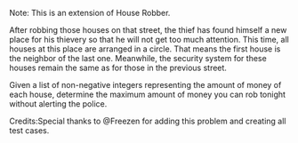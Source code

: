 Note: This is an extension of House Robber.

After robbing those houses on that street, the thief has found himself a new place for his thievery so that he will not get too much attention. This time, all houses at this place are arranged in a circle. That means the first house is the neighbor of the last one. Meanwhile, the security system for these houses remain the same as for those in the previous street. 

Given a list of non-negative integers representing the amount of money of each house, determine the maximum amount of money you can rob tonight without alerting the police.

Credits:Special thanks to @Freezen for adding this problem and creating all test cases.